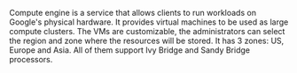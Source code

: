 Compute engine is a service that allows clients to run workloads on Google's physical hardware. 
It provides virtual machines to be used as large compute clusters. 
The VMs are customizable, the administrators can select the region and zone where 
the resources will be stored. It has 3 zones: US, Europe and Asia. All of them 
support Ivy Bridge and Sandy Bridge processors.

